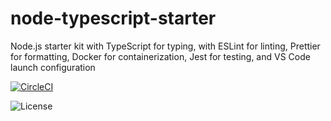 # node-typescript-starter

Node.js starter kit with TypeScript for typing, with ESLint for linting, Prettier for formatting, Docker for containerization, Jest for testing, and VS Code launch configuration

[![CircleCI](https://circleci.com/gh/claudiosv/node-typescript-starter.svg?style=shield)](https://circleci.com/gh/claudiosv/node-typescript-starter)

![License](https://img.shields.io/github/license/claudiosv/node-typescript-starter.svg?style=flat)
